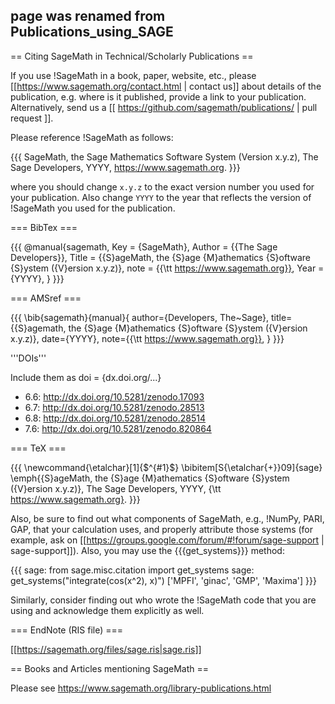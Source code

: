 ## page was renamed from Publications_using_SAGE
== Citing SageMath in Technical/Scholarly Publications ==

If you use !SageMath in a book, paper, website, etc., please [[https://www.sagemath.org/contact.html | contact us]] about details of the publication, e.g. where is it published, provide a link to your publication. Alternatively, send us a [[ https://github.com/sagemath/publications/ | pull request ]].

Please reference !SageMath as follows:

{{{
SageMath, the Sage Mathematics Software System (Version x.y.z),
   The Sage Developers, YYYY, https://www.sagemath.org.
}}}

where you should change `x.y.z` to the exact version number you used for your publication. Also change `YYYY` to the year that reflects the version of !SageMath you used for the publication. 

=== BibTex ===

{{{
@manual{sagemath,
  Key          = {SageMath},
  Author       = {{The Sage Developers}},
  Title        = {{S}ageMath, the {S}age {M}athematics {S}oftware {S}ystem ({V}ersion x.y.z)},
  note         = {{\tt https://www.sagemath.org}},
  Year         = {YYYY},
}
}}}

=== AMSref ===

{{{
\bib{sagemath}{manual}{
      author={Developers, The~Sage},
       title={{S}agemath, the {S}age {M}athematics {S}oftware {S}ystem
  ({V}ersion x.y.z)},
        date={YYYY},
        note={{\tt https://www.sagemath.org}},
}
}}}

'''DOIs'''

Include them as doi = {dx.doi.org/...}

 * 6.6: http://dx.doi.org/10.5281/zenodo.17093
 * 6.7: http://dx.doi.org/10.5281/zenodo.28513
 * 6.8: http://dx.doi.org/10.5281/zenodo.28514
 * 7.6: http://dx.doi.org/10.5281/zenodo.820864

=== TeX ===

{{{
\newcommand{\etalchar}[1]{$^{#1}$}
\bibitem[S{\etalchar{+}}09]{sage}
\emph{{S}ageMath, the {S}age {M}athematics {S}oftware {S}ystem ({V}ersion
  x.y.z)}, The Sage Developers, YYYY, {\tt https://www.sagemath.org}.
}}}

Also, be sure to find out what components of SageMath, e.g., !NumPy, PARI, GAP, that your calculation uses, and properly attribute those systems (for example, ask on [[https://groups.google.com/forum/#!forum/sage-support | sage-support]]). Also, you may use the {{{get_systems}}} method:

{{{
sage: from sage.misc.citation import get_systems
sage: get_systems("integrate(cos(x^2), x)")
['MPFI', 'ginac', 'GMP', 'Maxima']
}}}

Similarly, consider finding out who wrote the !SageMath code that you are using and acknowledge them explicitly as well.


=== EndNote (RIS file) ===

[[https://sagemath.org/files/sage.ris|sage.ris]]

== Books and Articles mentioning SageMath ==

Please see https://www.sagemath.org/library-publications.html
